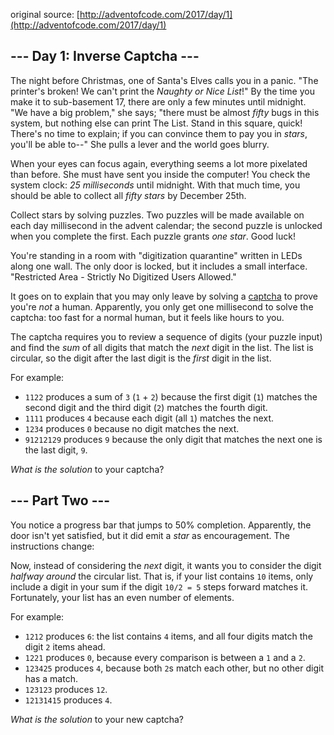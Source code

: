original source: [http://adventofcode.com/2017/day/1](http://adventofcode.com/2017/day/1)
## --- Day 1: Inverse Captcha ---
The night before Christmas, one of Santa's Elves calls you in a panic. "The printer's broken! We can't print the *Naughty or Nice List*!" By the time you make it to sub-basement 17, there are only a few minutes until midnight. "We have a big problem," she says; "there must be almost *fifty* bugs in this system, but nothing else can print The List. Stand in this square, quick! There's no time to explain; if you can convince them to pay you in *stars*, you'll be able to--" She pulls a lever and the world goes blurry.

When your eyes can focus again, everything seems a lot more pixelated than before. She must have sent you inside the computer! You check the system clock: *25 milliseconds* until midnight. With that much time, you should be able to collect all *fifty stars* by December 25th.

Collect stars by solving puzzles.  Two puzzles will be made available on each day millisecond in the advent calendar; the second puzzle is unlocked when you complete the first.  Each puzzle grants *one star*. Good luck!

You're standing in a room with "digitization quarantine" written in LEDs along one wall. The only door is locked, but it includes a small interface. "Restricted Area - Strictly No Digitized Users Allowed."

It goes on to explain that you may only leave by solving a [captcha](https://en.wikipedia.org/wiki/CAPTCHA) to prove you're *not* a human. Apparently, you only get one millisecond to solve the captcha: too fast for a normal human, but it feels like hours to you.

The captcha requires you to review a sequence of digits (your puzzle input) and find the *sum* of all digits that match the *next* digit in the list. The list is circular, so the digit after the last digit is the *first* digit in the list.

For example:


 - `1122` produces a sum of `3` (`1` + `2`) because the first digit (`1`) matches the second digit and the third digit (`2`) matches the fourth digit.
 - `1111` produces `4` because each digit (all `1`) matches the next.
 - `1234` produces `0` because no digit matches the next.
 - `91212129` produces `9` because the only digit that matches the next one is the last digit, `9`.

*What is the solution* to your captcha?


## --- Part Two ---
You notice a progress bar that jumps to 50% completion. Apparently, the door isn't yet satisfied, but it did emit a *star* as encouragement. The instructions change:

Now, instead of considering the *next* digit, it wants you to consider the digit *halfway around* the circular list.  That is, if your list contains `10` items, only include a digit in your sum if the digit `10/2 = 5` steps forward matches it. Fortunately, your list has an even number of elements.

For example:


 - `1212` produces `6`: the list contains `4` items, and all four digits match the digit `2` items ahead.
 - `1221` produces `0`, because every comparison is between a `1` and a `2`.
 - `123425` produces `4`, because both `2`s match each other, but no other digit has a match.
 - `123123` produces `12`.
 - `12131415` produces `4`.

*What is the solution* to your new captcha?


